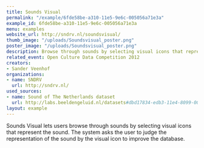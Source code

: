```yaml
---
title: Sounds Visual
permalink: "/example/6fde58be-a310-11e5-9e6c-005056a71e3a"
example_id: 6fde58be-a310-11e5-9e6c-005056a71e3a
menu: examples
website_url: http://sndrv.nl/soundsvisual/
thumb_image: "/uploads/Soundsvisual_poster.png"
poster_image: "/uploads/Soundsvisual_poster.png"
description: Browse through sounds by selecting visual icons that represent the sound
related_event: Open Culture Data Competition 2012
creators:
- Sander Veenhof
organizations:
- name: SNDRV
  url: http://sndrv.nl/
used_sources:
- name: Sound of The Netherlands dataset
  url: http://labs.beeldengeluid.nl/datasets#dbd17834-edb3-11e4-8099-005056a71e3a
layout: example
---
```


Sounds Visual lets users browse through sounds by selecting visual icons that represent the sound. The system asks the user to judge the representation of the sound by the visual icon to improve the database.
